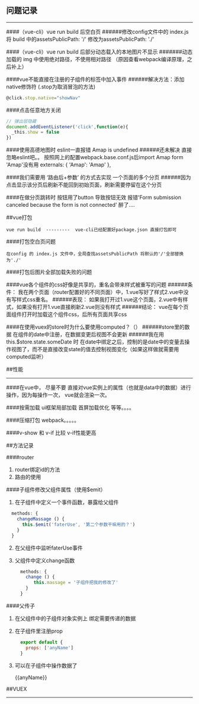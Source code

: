 ## 问题记录

---

####（vue-cli）vue run build 后空白页
######修改config文件中的 index.js 将 build 中的assetsPublicPath: '/' 修改为assetsPublicPath: './'



####（vue-cli）vue run build 后部分动态载入的本地图片不显示
#######动态加载的 img 中使用绝对路径，不使用相对路径 （原因查看webpack编译原理，之后补上）



####vue不能直接在注册的子组件的标签中加入事件
######解决方法：添加native修饰符 (.stop为取消冒泡的方法)
```javascript
@click.stop.native="showNav"
```



####点击任意地方关闭
```javascript
// 弹出层隐藏
document.addEventListener('click',function(e){
  _this.show = false
})
```



####使用高德地图时 eslint一直报错 Amap is undefined
######还未解决 直接忽略eslint吧。。 按照网上的配置webpack.base.conf.js后import Amap form 'Amap'没有用
  externals: {
    'Amap': 'Amap'
  },



####我们需要用 ‘路由后+参数’ 的方式去实现 一个页面的多个分页
######因为点击显示该分页后刷新不能回到初始页面，刷新需要停留在这个分页



####在做分页跳转时 按钮用了button 导致按钮无效 报错'Form submission canceled because the form is not connected'  醉了....



##vue打包

    vue run build  ---------  vue-cli已经配置好package.json 直接打包即可

####打包空白页问题

    在config 的 index.js 文件中，全局查找assetsPublicPath 将默认的'/'全部替换为'./'

####打包后图片全部加载失败的问题

    



####vue各个组件的css好像是共享的，重名会带来样式被重写的问题
######条件： 我在两个页面（router配置好的不同页面）中，1.vue写好了样式2.vue中没有写样式css重名。
######表现： 如果我打开过1.vue这个页面，2.vue中有样式，如果没有打开1.vue直接刷新2.vue则没有样式
######结论： vue在每个页面组件打开时加载这个组件css，后所有页面共享css


####在使用vuex的store时为什么要使用computed？（）
######store里的数据 在组件的date中注册，在数据变更后视图不会更新
######我在用this.$store.state.someDate 时 在date中绑定之后，控制的是date中的变量去操作视图了，而不是直接改变state的值去控制视图变化（如果这样做就需要用computed监听）





##性能

---

####在vue中， 尽量不要 直接对vue实例上的属性（也就是data中的数据）进行操作，因为每操作一次， vue就会渲染一次。

####按需加载 ui框架局部加载 首屏加载优化 等等。。。。

####压缩打包 webpack。。。。。

####v-show 和 v-if 比较 v-if性能更高



##方法记录

####router

1. router绑定id的方法
2. 路由的使用

####子组件修改父组件属性（使用$emit）

1. 在子组件中定义一个事件函数，暴露给父组件

  ```javascript
    methods: {
      changeMassage () {
        this.$emit('faterUse', '第二个参数干嘛用的？')
      }
    }
  ```

2. 在父组件中监听faterUse事件

    <div @faterUse="change($emit)"></div>

3. 父组件中定义change函数

    ```javascript
      methods: {
        change () {
           this.massage = '子组件把我的修改了'
        }
      }
    ```

####父传子

1. 在父组件中的子组件对象实例上 绑定需要传递的数据

    <child :anyName="this.data"></child>

2. 在子组件里注册prop

    ```javascript
      export default {
        props: ['anyName']
      }
    ```

3. 可以在子组件中操作数据了

    {{anyName}}


##VUEX

---
